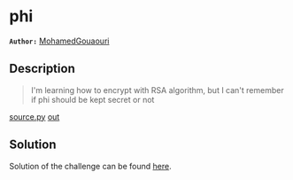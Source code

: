 # phi

**`Author:`** [MohamedGouaouri](https://github.com/MohamedGouaouri/)

## Description

> I'm learning how to encrypt with RSA algorithm, 
> but I can't remember if phi should be kept secret or not  

[source.py](source.py)
[out](out)

## Solution

Solution of the challenge can be found [here](solution/).
